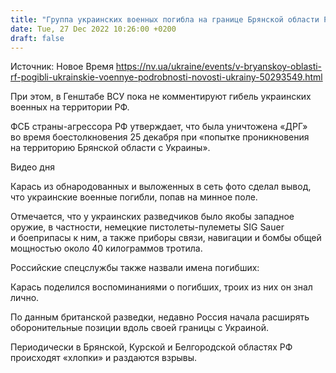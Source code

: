 ```yaml
---
title: "Группа украинских военных погибла на границе Брянской области РФ — СМИ"
date: Tue, 27 Dec 2022 10:26:00 +0200
draft: false
---
```

Источник: Новое Время https://nv.ua/ukraine/events/v-bryanskoy-oblasti-rf-pogibli-ukrainskie-voennye-podrobnosti-novosti-ukrainy-50293549.html


При этом, в Генштабе ВСУ пока не комментируют гибель украинских военных на территории РФ.

ФСБ страны-агрессора РФ утверждает, что была уничтожена «ДРГ» во время боестолкновения 25 декабря при «попытке проникновения на территорию Брянской области с Украины».

 Видео дня   

Карась из обнародованных и выложенных в сеть фото сделал вывод, что украинские военные погибли, попав на минное поле.

Отмечается, что у украинских разведчиков было якобы западное оружие, в частности, немецкие пистолеты-пулеметы SIG Sauer и боеприпасы к ним, а также приборы связи, навигации и бомбы общей мощностью около 40 килограммов тротила.

Российские спецслужбы также назвали имена погибших:

Карась поделился воспоминаниями о погибших, троих из них он знал лично.

 По данным британской разведки, недавно Россия начала расширять оборонительные позиции вдоль своей границы с Украиной.

 Периодически в Брянской, Курской и Белгородской областях РФ происходят «хлопки» и раздаются взрывы.
